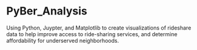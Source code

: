 # PyBer_Analysis
Using Python, Juypter, and Matplotlib to create visualizations of rideshare data to help improve access to ride-sharing services, and determine affordability for underserved neighborhoods.
